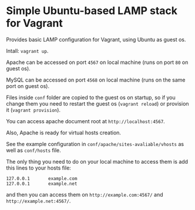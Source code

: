 # Simple Ubuntu-based LAMP stack for Vagrant

Provides basic LAMP configuration for Vagrant, using Ubuntu as guest os.

Intall: `vagrant up`.

Apache can be accessed on port `4567` on local machine (runs on port `80` on guest os).

MySQL can be accessed on port `4568` on local machine (runs on the same port on guest os).

Files inside `conf` folder are copied to the guest os on startup, so if you change them you need to restart the guest os (`vagrant reload`) or provision it (`vagrant provision`).

You can access apache document root at `http://localhost:4567`.

Also, Apache is ready for virtual hosts creation.

See the example configuration in `conf/apache/sites-avaliable/vhosts` as well as `conf/hosts` file.

The only thing you need to do on your local machine to access them is add this lines to your hosts file:

```
127.0.0.1       example.com
127.0.0.1       example.net
```

and then you can access them on `http://example.com:4567/` and `http://example.net:4567/`.

